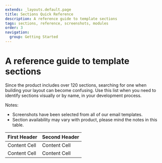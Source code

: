 ```yaml
---
extends: _layouts.default.page
title: Sections Quick Reference
description: A reference guide to template sections
tags: sections, reference, screenshots, modules
order: 3
navigation:
  group: Getting Started
---
```


# A reference guide to template sections

Since the product includes over 120 sections, searching for one when building your layout can become confusing. Use this list when you need to identify sections visually or by name, in your development process.

Notes:

- Screenshots have been selected from all of our email templates.
- Section availability may vary with product, please mind the notes in this table.

| First Header  | Second Header |
| ------------- | ------------- |
| Content Cell  | Content Cell  |
| Content Cell  | Content Cell  |
